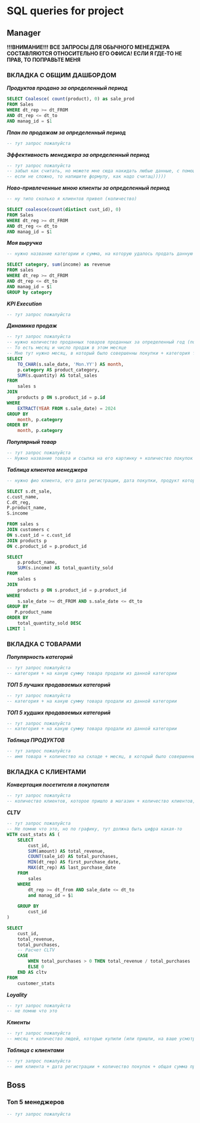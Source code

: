 
# SQL queries for project

## Manager

**!!!ВНИМАНИЕ!!!**
**ВСЕ ЗАПРОСЫ ДЛЯ ОБЫЧНОГО МЕНЕДЖЕРА СОСТАВЛЯЮТСЯ ОТНОСИТЕЛЬНО ЕГО ОФИСА!**
**ЕСЛИ Я ГДЕ-ТО НЕ ПРАВ, ТО ПОПРАВЬТЕ МЕНЯ**

### ВКЛАДКА С ОБЩИМ ДАШБОРДОМ

***Продуктов продано за определенный период***
```sql
SELECT Coalesce( count(product), 0) as sale_prod
FROM Sales
WHERE dt_rep >= dt_FROM
AND dt_rep <= dt_to
AND manag_id = $1 
```

***План по продажам за определенный период***
```sql
-- тут запрос пожалуйста
```

***Эффективность менеджера за определенный период***
```sql
-- тут запрос пожалуйста
-- забыл как считать, но можете мне сюда накидать любые данные, с помощью которых можно посчитать эффективность менеджера
-- если не сложно, то напишите формулу, как надо считац)))))
```

***Ново-привлеченные мною клиенты за определенный период***
```sql
-- ну типо сколько я клиентов привел (количество)

SELECT coalesce(count(distinct cust_id), 0)
FROM Sales
WHERE dt_reg >= dt_FROM
AND dt_reg <= dt_to
AND manag_id = $1
```

***Моя выручка***
```sql
-- нужно название категории и сумма, на которую удалось продать данную категорию

SELECT category, sum(income) as revenue
FROM sales
WHERE dt_rep >= dt_FROM
AND dt_rep <= dt_to
AND manag_id = $1
GROUP by category
```

***KPI Execution***
```sql
-- тут запрос пожалуйста
```

***Динамика продаж***
```sql
-- тут запрос пожалуйста
-- нужно количество проданных товаров проданных за определенный год (по месяцам)
-- То есть месяц и число продаж в этом месяце
-- Мне тут нужно месяц, в который было совершенны покупки + категория товаров, к которой относились данные товары + сумма проданных товаров
SELECT 
    TO_CHAR(s.sale_date, 'Mon.YY') AS month,
    p.category AS product_category,
    SUM(s.quantity) AS total_sales
FROM 
    sales s
JOIN 
    products p ON s.product_id = p.id
WHERE 
    EXTRACT(YEAR FROM s.sale_date) = 2024 
GROUP BY 
    month, p.category
ORDER BY 
    month, p.category
```

***Популярный товар***
```sql
-- тут запрос пожалуйста
-- Нужно название товара и ссылка на его картинку + количество покупок данного товара (можно штучно или сумма)
```

***Таблица клиентов менеджера***
```sql
-- нужно фио клиента, его дата регистрации, дата покупки, продукт который купил, сумма продажи

SELECT s.dt_sale,
c.cust_name,
C.dt_reg,
P.product_name,
S.income

FROM sales s
JOIN customers c
ON s.cust_id = c.cust_id
JOIN products p
ON c.product_id = p.product_id

SELECT
    p.product_name,
    SUM(s.income) AS total_quantity_sold
FROM
    sales s
JOIN
    products p ON s.product_id = p.product_id
WHERE
    s.sale_date >= dt_FROM AND s.sale_date <= dt_to
GROUP BY
   P.product_name
ORDER BY
    total_quantity_sold DESC
LIMIT 1
```



### ВКЛАДКА С ТОВАРАМИ

***Популярность категорий***
```sql
-- тут запрос пожалуйста
-- категория + на какую сумму товара продали из данной категории
```

***ТОП 5 лучших продаваемых категорий***
```sql
-- тут запрос пожалуйста
-- категория + на какую сумму товара продали из данной категории
```

***ТОП 5 худших продаваемых категорий***
```sql
-- тут запрос пожалуйста
-- категория + на какую сумму товара продали из данной категории
```

***Таблица ПРОДУКТОВ***
```sql
-- тут запрос пожалуйста
-- имя товара + количество на складе + месяц, в который было совершенны покупки данного товара + сумма проданных товаров в определенном месяце
```


### ВКЛАДКА С КЛИЕНТАМИ

***Конвертация посетителя в покупателя***
```sql
-- тут запрос пожалуйста
-- количество клиентов, которое пришло в магазин + количество клиентов, которое что-то купило в магазине
```

***CLTV***
```sql
-- тут запрос пожалуйста
-- Не помню что это, но по графику, тут должна быть цифра какая-то
WITH cust_stats AS (
    SELECT
        cust_id,
        SUM(amount) AS total_revenue,
        COUNT(sale_id) AS total_purchases,
        MIN(dt_rep) AS first_purchase_date,
        MAX(dt_rep) AS last_purchase_date
    FROM
        sales
    WHERE
        dt_rep >= dt_from AND sale_date <= dt_to
        and manag_id = $1 
        
    GROUP BY
        cust_id
)

SELECT
    cust_id,
    total_revenue,
    total_purchases,
    -- Расчет CLTV
    CASE 
        WHEN total_purchases > 0 THEN total_revenue / total_purchases
        ELSE 0
    END AS cltv
FROM
    customer_stats
```

***Loyality***
```sql
-- тут запрос пожалуйста
-- не помню что это
```

***Клиенты***
```sql
-- тут запрос пожалуйста
-- месяц + количество людей, которые купили (или пришли, на ваше усмотрение) в этот месяц + половой признак (м/ж)
```

***Таблица с клиентами***
```sql
-- тут запрос пожалуйста
-- имя клиента + дата регистрации + количество покупок + общая сумма продажи данному клиенту
```

## Boss

### Топ 5 менеджеров
```sql
-- тут запрос пожалуйста
```
